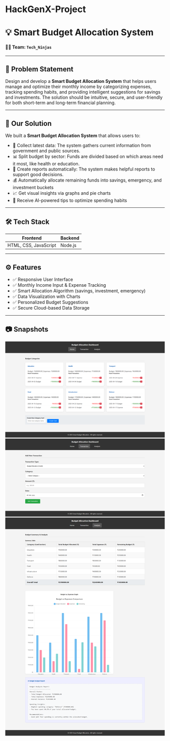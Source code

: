 # HackGenX-Project
# 💡 Smart Budget Allocation System  

#### 👨‍💻 Team: `Tech_Ninjas`

---

## 📌 Problem Statement  
Design and develop a **Smart Budget Allocation System** that helps users manage and optimize their monthly income by categorizing expenses, tracking spending habits, and providing intelligent suggestions for savings and investments. The solution should be intuitive, secure, and user-friendly for both short-term and long-term financial planning.

---

## 🧠 Our Solution  
We built a **Smart Budget Allocation System** that allows users to:
- 🔐 Collect latest data: The system gathers current information from government and public sources.
- 📊 Split budget by sector: Funds are divided based on which areas need it most, like health or       education.
- 📂 Create reports automatically: The system makes helpful reports to support good decisions.
- 💰 Automatically allocate remaining funds into savings, emergency, and investment buckets  
- 📈 Get visual insights via graphs and pie charts  
- 🤖 Receive AI-powered tips to optimize spending habits

---

## 🛠️ Tech Stack  

| Frontend | Backend | 
|---------|---------|
| HTML, CSS, JavaScript  | Node.js  | 

---

## ⚙️ Features  
- ✅ Responsive User Interface  
- ✅ Monthly Income Input & Expense Tracking  
- ✅ Smart Allocation Algorithm (savings, investment, emergency)  
- ✅ Data Visualization with Charts   
- ✅ Personalized Budget Suggestions  
- ✅ Secure Cloud-based Data Storage

---

## 📷 Snapshots

<img src="./images/1.png">
<img src="./images/2.png">
<img src="./images/3.png">